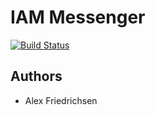 # IAM Messenger
[![Build Status](https://travis-ci.org/afriedrichsen/iam-a-messenger.svg?branch=master)](https://travis-ci.org/afriedrichsen/iam-a-messenger)

## Authors
* Alex Friedrichsen